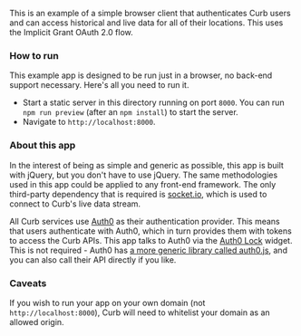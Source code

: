 This is an example of a simple browser client that authenticates Curb users and can access historical and live data for all of their locations.  This uses the Implicit Grant OAuth 2.0 flow.

### How to run
This example app is designed to be run just in a browser, no back-end support necessary.  Here's all you need to run it.

* Start a static server in this directory running on port `8000`.  You can run `npm run preview` (after an `npm install`) to start the server.
* Navigate to `http://localhost:8000`.

### About this app
In the interest of being as simple and generic as possible, this app is built with jQuery, but you don't have to use jQuery.  The same methodologies used in this app could be applied to any front-end framework.  The only third-party dependency that is required is [socket.io](https://socket.io), which is used to connect to Curb's live data stream.

All Curb services use [Auth0](https://auth0.com) as their authentication provider.  This means that users authenticate with Auth0, which in turn provides them with tokens to access the Curb APIs.  This app talks to Auth0 via the [Auth0 Lock](https://github.com/auth0/lock) widget.  This is not required - Auth0 has [a more generic library called auth0.js](https://github.com/auth0/auth0.js), and you can also call their API directly if you like.

### Caveats
If you wish to run your app on your own domain (not `http://localhost:8000`), Curb will need to whitelist your domain as an allowed origin.
